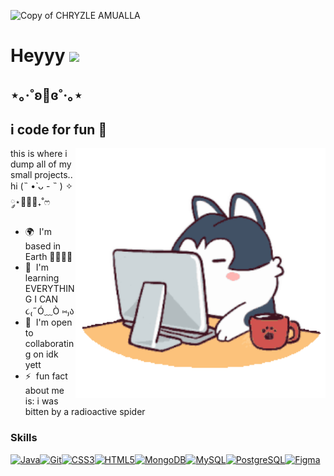 ![Copy of CHRYZLE AMUALLA](https://github.com/electryzle/electryzle/assets/161204960/c067cc71-5ae2-452f-a3aa-9e07ffadba67)

Heyyy ![](https://user-images.githubusercontent.com/18350557/176309783-0785949b-9127-417c-8b55-ab5a4333674e.gif)
====================================================================================================================================

 ⋆｡‧˚ʚ🍓ɞ˚‧｡⋆
-----------------
i code for fun 🫧
-----------------

<img align ="right" alt="gif" width="400" src="https://github.com/electryzle/electryzle/blob/main/angry-2498_256.gif">

this is where i dump all of my small projects.. hi (˵ •̀ ᴗ - ˵ ) ✧ ༘⋆🌷🫧💭₊˚ෆ

*   🌍  I'm based in Earth 🌷🐱🐾💗
*   🧠  I'm learning EVERYTHING I CAN ૮₍˶Ó﹏Ò ⑅₎ა
*   🤝  I'm open to collaborating on idk yett
*   ⚡  fun fact about me is: i was bitten by a radioactive spider

   ### Skills 
<p align="left">
<a href="https://www.oracle.com/java/" target="_blank" rel="noreferrer"><img src="https://raw.githubusercontent.com/danielcranney/readme-generator/main/public/icons/skills/java-colored.svg" width="36" height="36" alt="Java" /></a><a href="https://git-scm.com/" target="_blank" rel="noreferrer"><img src="https://raw.githubusercontent.com/danielcranney/readme-generator/main/public/icons/skills/git-colored.svg" width="36" height="36" alt="Git" /></a><a href="https://www.w3.org/TR/CSS/#css" target="_blank" rel="noreferrer"><img src="https://raw.githubusercontent.com/danielcranney/readme-generator/main/public/icons/skills/css3-colored.svg" width="36" height="36" alt="CSS3" /></a><a href="https://developer.mozilla.org/en-US/docs/Glossary/HTML5" target="_blank" rel="noreferrer"><img src="https://raw.githubusercontent.com/danielcranney/readme-generator/main/public/icons/skills/html5-colored.svg" width="36" height="36" alt="HTML5" /></a><a href="https://www.mongodb.com/" target="_blank" rel="noreferrer"><img src="https://raw.githubusercontent.com/danielcranney/readme-generator/main/public/icons/skills/mongodb-colored.svg" width="36" height="36" alt="MongoDB" /></a><a href="https://www.mysql.com/" target="_blank" rel="noreferrer"><img src="https://raw.githubusercontent.com/danielcranney/readme-generator/main/public/icons/skills/mysql-colored.svg" width="36" height="36" alt="MySQL" /></a><a href="https://www.postgresql.org/" target="_blank" rel="noreferrer"><img src="https://raw.githubusercontent.com/danielcranney/readme-generator/main/public/icons/skills/postgresql-colored.svg" width="36" height="36" alt="PostgreSQL" /></a><a href="https://www.figma.com/" target="_blank" rel="noreferrer"><img src="https://raw.githubusercontent.com/danielcranney/readme-generator/main/public/icons/skills/figma-colored.svg" width="36" height="36" alt="Figma" /></a>
                    </p>
                    
